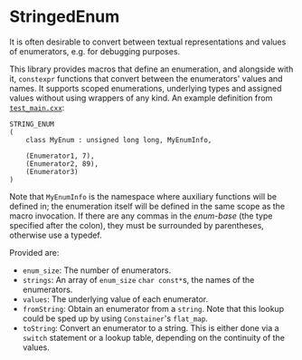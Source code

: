 # StringedEnum

It is often desirable to convert between textual representations and values of enumerators, e.g. for debugging purposes.

This library provides macros that define an enumeration, and alongside with it, `constexpr` functions that convert between the enumerators' values and names. It supports scoped enumerations, underlying types and assigned values without using wrappers of any kind. An example definition from [`test_main.cxx`](https://github.com/Arcoth/StringedEnum/blob/master/test_main.cxx):

    STRING_ENUM
    (
	    class MyEnum : unsigned long long, MyEnumInfo,

	    (Enumerator1, 7),
	    (Enumerator2, 89),
	    (Enumerator3)
    )

Note that `MyEnumInfo` is the namespace where auxiliary functions will be defined in; the enumeration itself will be defined in the same scope as the macro invocation. If there are any commas in the *enum-base* (the type specified after the colon), they must be surrounded by parentheses, otherwise use a typedef.

Provided are:

 - `enum_size`: The number of enumerators.
 - `strings`: An array of `enum_size` `char const*`s, the names of the enumerators.
 - `values`: The underlying value of each enumerator.
 - `fromString`: Obtain an enumerator from a `string`. Note that this lookup could be sped up by using `Constainer`'s `flat_map`.
 -  `toString`: Convert an enumerator to a string. This is either done via a `switch` statement or a lookup table, depending on the continuity of the values.
